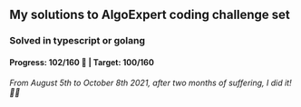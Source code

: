 ## My solutions to AlgoExpert coding challenge set

### Solved in typescript or golang

#### Progress: 102/160 🙌 | Target: 100/160

_From August 5th to October 8th 2021, after two months of suffering, I did it! 🎉🎉_
